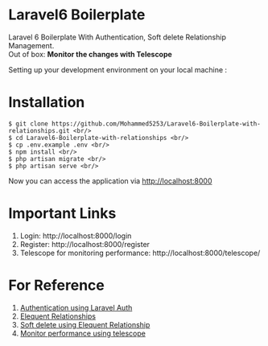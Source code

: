 # Laravel6 Boilerplate
 Laravel 6 Boilerplate With Authentication, Soft delete Relationship Management.
 <br />
 Out of box: <b> Monitor the changes with Telescope </b>
 
 Setting up your development environment on your local machine :

# Installation
 <div class="">

    $ git clone https://github.com/Mohammed5253/Laravel6-Boilerplate-with-relationships.git <br/>
    $ cd Laravel6-Boilerplate-with-relationships <br/>
    $ cp .env.example .env <br/>
    $ npm install <br/>
    $ php artisan migrate <br/>
    $ php artisan serve <br/>

</div>
Now you can access the application via <a href=http://localhost:8000>http://localhost:8000</a>

<br/>

# Important Links
1. Login: http://localhost:8000/login
2. Register: http://localhost:8000/register
3. Telescope for monitoring performance: http://localhost:8000/telescope/

# For Reference
   
  1.  <a href="https://laravel.com/docs/6.x/authentication#included-routing">Authentication using Laravel Auth</a>
  2.  <a href="https://laravel.com/docs/6.x/eloquent-relationships">Elequent Relationships</a>
  3.  <a href="https://laravel.com/docs/6.x/eloquent#introduction">Soft delete using Elequent Relationship</a>
  4.  <a href="https://laravel.com/docs/6.x/telescope">Monitor performance using telescope </a>

    
